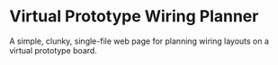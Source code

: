 # Virtual Prototype Wiring Planner

A simple, clunky, single-file web page for planning wiring layouts on a virtual prototype board. 
